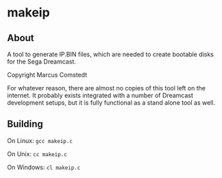 makeip
=====

About
-----

A tool to generate IP.BIN files, which are needed to create bootable disks for the Sega Dreamcast.

Copyright Marcus Comstedt

For whatever reason, there are almost no copies of this tool left on the internet. It probably exists integrated with a number of Dreamcast development setups, but it is fully functional as a stand alone tool as 
well.

Building
--------

On Linux:
`gcc makeip.c`

On Unix:
`cc makeip.c`

On Windows:
`cl makeip.c`

